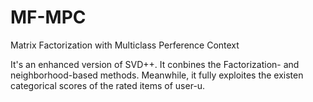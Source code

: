 # MF-MPC
Matrix Factorization with Multiclass Perference Context

It's an enhanced version of SVD++.
It conbines the Factorization- and neighborhood-based methods. Meanwhile, it fully exploites the existen categorical scores of the rated items of user-u.
